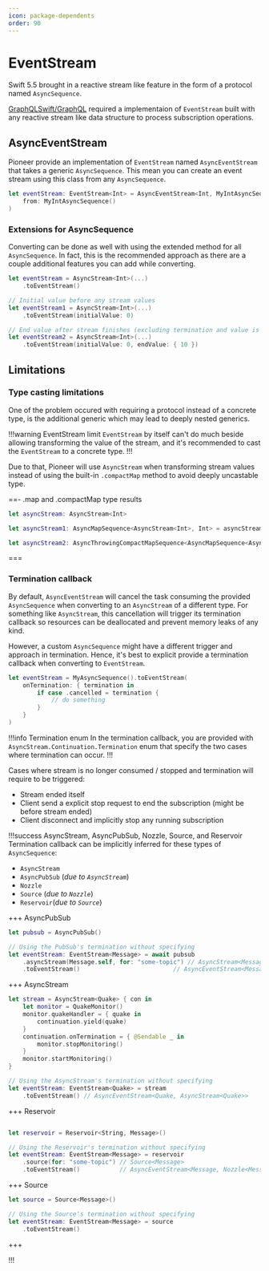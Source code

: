 ```yaml
---
icon: package-dependents
order: 90
---
```


# EventStream

Swift 5.5 brought in a reactive stream like feature in the form of a protocol named `AsyncSequence`.

[GraphQLSwift/GraphQL](https://github.com/GraphQLSwift/GraphQL) required a implementaion of `EventStream` built with any reactive stream like data structure to process subscription operations.

## AsyncEventStream

Pioneer provide an implementation of `EventStream` named `AsyncEventStream` that takes a generic `AsyncSequence`. This mean you can create an event stream using this class from any `AsyncSequence`.

```swift
let eventStream: EventStream<Int> = AsyncEventStream<Int, MyIntAsyncSequence>(
    from: MyIntAsyncSequence()
)
```

### Extensions for AsyncSequence

Converting can be done as well with using the extended method for all `AsyncSequence`. In fact, this is the recommended approach as there are a couple additional features you can add while converting.

```swift
let eventStream = AsyncStream<Int>(...)
    .toEventStream()

// Initial value before any stream values
let eventStream1 = AsyncStream<Int>(...)
    .toEventStream(initialValue: 0)

// End value after stream finishes (excluding termination and value is lazily loaded; hence the function there)
let eventStream2 = AsyncStream<Int>(...)
    .toEventStream(initialValue: 0, endValue: { 10 })
```

## Limitations

### Type casting limitations

One of the problem occured with requiring a protocol instead of a concrete type, is the additional generic which may lead to deeply nested generics.

!!!warning EventStream limit
`EventStream` by itself can't do much beside allowing transforming the value of the stream, and it's recommended to cast the `EventStream` to a concrete type.
!!!

Due to that, Pioneer will use `AsyncStream` when transforming stream values instead of using the built-in `.compactMap` method to avoid deeply uncastable type.

==- .map and .compactMap type results

```swift
let asyncStream: AsyncStream<Int>

let asyncStream1: AsyncMapSequence<AsyncStream<Int>, Int> = asyncStream.map { $0 + 1 }

let asyncStream2: AsyncThrowingCompactMapSequence<AsyncMapSequence<AsyncStream<Int>, Data>, String> = asyncStream.compactMap { try JSONEncoder().encode($0) }
```

===

### Termination callback

By default, `AsyncEventStream` will cancel the task consuming the provided `AsyncSequence` when converting to an `AsyncStream` of a different type. For something like `AsyncStream`, this cancellation will trigger its termination callback so resources can be deallocated and prevent memory leaks of any kind.

However, a custom `AsyncSequence` might have a different trigger and approach in termination. Hence, it's best to explicit provide a termination callback when converting to `EventStream`.

```swift
let eventStream = MyAsyncSequence().toEventStream(
    onTermination: { termination in
        if case .cancelled = termination {
            // do something
        }
    }
)
```

!!!info Termination enum
In the termination callback, you are provided with `AsyncStream.Continuation.Termination` enum that specify the two cases where termination can occur.
!!!

Cases where stream is no longer consumed / stopped and termination will require to be triggered:

- Stream ended itself
- Client send a explicit stop request to end the subscription (might be before stream ended)
- Client disconnect and implicitly stop any running subscription

!!!success AsyncStream, AsyncPubSub, Nozzle, Source, and Reservoir
Termination callback can be implicitly inferred for these types of `AsyncSequence`:

- `AsyncStream`
- `AsyncPubSub` (_due to `AsyncStream`_)
- `Nozzle`
- `Source` (_due to `Nozzle`_)
- `Reservoir`(_due to `Source`_)

+++ AsyncPubSub

```swift
let pubsub = AsyncPubSub()

// Using the PubSub's termination without specifying
let eventStream: EventStream<Message> = await pubsub
    .asyncStream(Message.self, for: "some-topic") // AsyncStream<Message>
    .toEventStream()                          // AsyncEventStream<Message, AsyncStream<Message>>
```

+++ AsyncStream

```swift
let stream = AsyncStream<Quake> { con in
    let monitor = QuakeMonitor()
    monitor.quakeHandler = { quake in
        continuation.yield(quake)
    }
    continuation.onTermination = { @Sendable _ in
        monitor.stopMonitoring()
    }
    monitor.startMonitoring()
}

// Using the AsyncStream's termination without specifying
let eventStream: EventStream<Quake> = stream
    .toEventStream() // AsyncEventStream<Quake, AsyncStream<Quake>>
```

+++ Reservoir

```swift

let reservoir = Reservoir<String, Message>()

// Using the Reservoir's termination without specifying
let eventStream: EventStream<Message> = reservoir
    .source(for: "some-topic") // Source<Message>
    .toEventStream()           // AsyncEventStream<Message, Nozzle<Message>>
```

+++ Source

```swift
let source = Source<Message>()

// Using the Source's termination without specifying
let eventStream: EventStream<Message> = source
    .toEventStream()
```

+++

!!!
